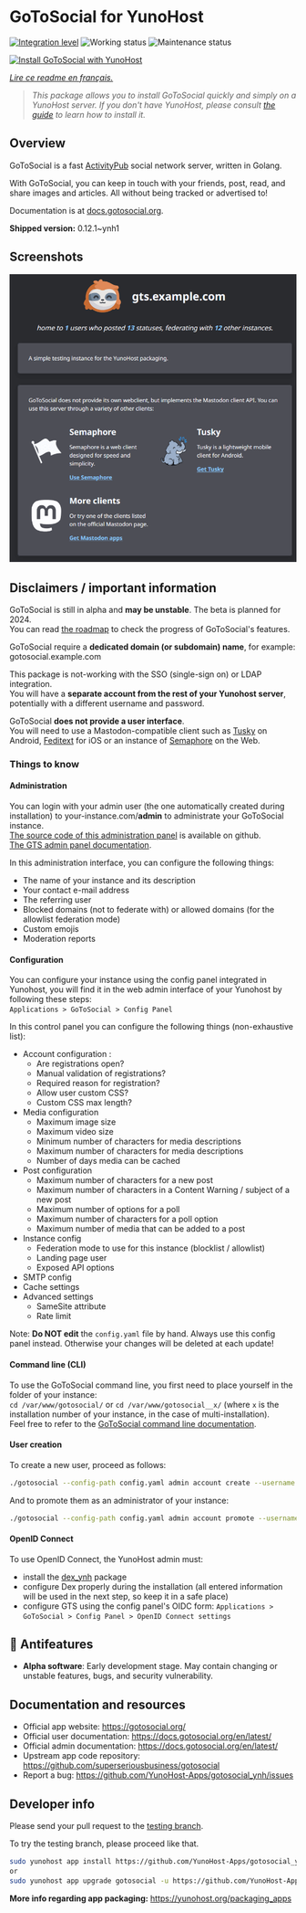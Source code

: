 <!--
N.B.: This README was automatically generated by https://github.com/YunoHost/apps/tree/master/tools/README-generator
It shall NOT be edited by hand.
-->

# GoToSocial for YunoHost

[![Integration level](https://dash.yunohost.org/integration/gotosocial.svg)](https://dash.yunohost.org/appci/app/gotosocial) ![Working status](https://ci-apps.yunohost.org/ci/badges/gotosocial.status.svg) ![Maintenance status](https://ci-apps.yunohost.org/ci/badges/gotosocial.maintain.svg)

[![Install GoToSocial with YunoHost](https://install-app.yunohost.org/install-with-yunohost.svg)](https://install-app.yunohost.org/?app=gotosocial)

*[Lire ce readme en français.](./README_fr.md)*

> *This package allows you to install GoToSocial quickly and simply on a YunoHost server.
If you don't have YunoHost, please consult [the guide](https://yunohost.org/#/install) to learn how to install it.*

## Overview

GoToSocial is a fast [ActivityPub](https://activitypub.rocks/) social network server, written in Golang.

With GoToSocial, you can keep in touch with your friends, post, read, and share images and articles. All without being tracked or advertised to!

Documentation is at [docs.gotosocial.org](https://docs.gotosocial.org).


**Shipped version:** 0.12.1~ynh1

## Screenshots

![Screenshot of GoToSocial](./doc/screenshots/screenshot.png)

## Disclaimers / important information

GoToSocial is still in alpha and **may be unstable**. The beta is planned for 2024.  
You can read [the roadmap](https://github.com/superseriousbusiness/gotosocial/blob/main/ROADMAP.md) to check the progress of GoToSocial's features.

GoToSocial require a **dedicated domain (or subdomain) name**, for example: gotosocial.example.com

This package is not-working with the SSO (single-sign on) or LDAP integration.  
You will have a **separate account from the rest of your Yunohost server**, potentially with a different username and password.

GoToSocial **does not provide a user interface**.  
You will need to use a Mastodon-compatible client such as [Tusky](https://tusky.app/) on Android, [Feditext](https://fedi.software/@Feditext) for iOS or an instance of [Semaphore](https://semaphore.social/) on the Web.

### Things to know

#### Administration

You can login with your admin user (the one automatically created during installation) to your-instance.com/**admin** to administrate your GoToSocial instance.  
[The source code of this administration panel](https://github.com/superseriousbusiness/gotosocial-admin) is available on github.  
[The GTS admin panel documentation](https://docs.gotosocial.org/en/latest/admin/settings/).

In this administration interface, you can configure the following things:

* The name of your instance and its description
* Your contact e-mail address
* The referring user
* Blocked domains (not to federate with) or allowed domains (for the allowlist federation mode)
* Custom emojis
* Moderation reports

#### Configuration

You can configure your instance using the config panel integrated in Yunohost, you will find it in the web admin interface of your Yunohost by following these steps:  
`Applications > GoToSocial > Config Panel`

In this control panel you can configure the following things (non-exhaustive list):

* Account configuration :
  * Are registrations open?
  * Manual validation of registrations?
  * Required reason for registration?
  * Allow user custom CSS?
  * Custom CSS max length?
* Media configuration
  * Maximum image size
  * Maximum video size
  * Minimum number of characters for media descriptions
  * Maximum number of characters for media descriptions
  * Number of days media can be cached
* Post configuration
  * Maximum number of characters for a new post
  * Maximum number of characters in a Content Warning / subject of a new post
  * Maximum number of options for a poll
  * Maximum number of characters for a poll option
  * Maximum number of media that can be added to a post
* Instance config
  * Federation mode to use for this instance (blocklist / allowlist)
  * Landing page user
  * Exposed API options
* SMTP config
* Cache settings
* Advanced settings
  * SameSite attribute
  * Rate limit

Note: **Do NOT edit** the `config.yaml` file by hand. Always use this config panel instead. Otherwise your changes will be deleted at each update!

#### Command line (CLI)

To use the GoToSocial command line, you first need to place yourself in the folder of your instance:  
`cd /var/www/gotosocial/` or `cd /var/www/gotosocial__x/` (where `x` is the installation number of your instance, in the case of multi-installation).  
Feel free to refer to the [GoToSocial command line documentation](https://docs.gotosocial.org/en/latest/admin/cli/).

#### User creation

To create a new user, proceed as follows:

```bash
./gotosocial --config-path config.yaml admin account create --username some_username --email someuser@example.com --password 'SomeLongAndComplicatedPassword'
```

And to promote them as an administrator of your instance:

```bash
./gotosocial --config-path config.yaml admin account promote --username some_username
```

#### OpenID Connect

To use OpenID Connect, the YunoHost admin must:

* install the [dex_ynh](https://github.com/YunoHost-Apps/dex_ynh) package
* configure Dex properly during the installation (all entered information will be used in the next step, so keep it in a safe place)
* configure GTS using the config panel's OIDC form: `Applications > GoToSocial > Config Panel > OpenID Connect settings`

## :red_circle: Antifeatures

- **Alpha software**: Early development stage. May contain changing or unstable features, bugs, and security vulnerability.

## Documentation and resources

* Official app website: <https://gotosocial.org/>
* Official user documentation: <https://docs.gotosocial.org/en/latest/>
* Official admin documentation: <https://docs.gotosocial.org/en/latest/>
* Upstream app code repository: <https://github.com/superseriousbusiness/gotosocial>
* Report a bug: <https://github.com/YunoHost-Apps/gotosocial_ynh/issues>

## Developer info

Please send your pull request to the [testing branch](https://github.com/YunoHost-Apps/gotosocial_ynh/tree/testing).

To try the testing branch, please proceed like that.

``` bash
sudo yunohost app install https://github.com/YunoHost-Apps/gotosocial_ynh/tree/testing --debug
or
sudo yunohost app upgrade gotosocial -u https://github.com/YunoHost-Apps/gotosocial_ynh/tree/testing --debug
```

**More info regarding app packaging:** <https://yunohost.org/packaging_apps>
